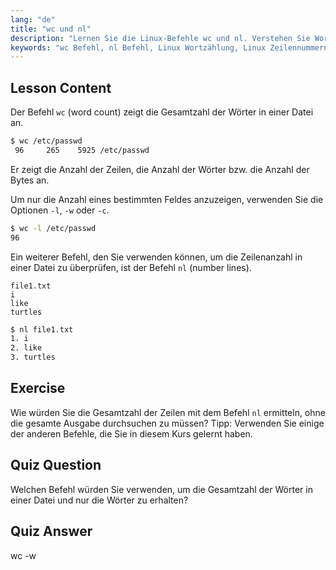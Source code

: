 ```yaml
---
lang: "de"
title: "wc und nl"
description: "Lernen Sie die Linux-Befehle wc und nl. Verstehen Sie Wortzählung, Zeilennummerierung und Dateianalyse. Verbessern Sie noch heute Ihre Linux-Kommandozeilenkenntnisse!"
keywords: "wc Befehl, nl Befehl, Linux Wortzählung, Linux Zeilennummern, Dateianalyse, Linux Tutorial, Linux für Anfänger, Linux Anleitung"
---
```


## Lesson Content

Der Befehl `wc` (word count) zeigt die Gesamtzahl der Wörter in einer Datei an.

```bash
$ wc /etc/passwd
 96     265    5925 /etc/passwd
```

Er zeigt die Anzahl der Zeilen, die Anzahl der Wörter bzw. die Anzahl der Bytes an.

Um nur die Anzahl eines bestimmten Feldes anzuzeigen, verwenden Sie die Optionen `-l`, `-w` oder `-c`.

```bash
$ wc -l /etc/passwd
96
```

Ein weiterer Befehl, den Sie verwenden können, um die Zeilenanzahl in einer Datei zu überprüfen, ist der Befehl `nl` (number lines).

```plaintext
file1.txt
i
like
turtles
```

```bash
$ nl file1.txt
1. i
2. like
3. turtles
```

## Exercise

Wie würden Sie die Gesamtzahl der Zeilen mit dem Befehl `nl` ermitteln, ohne die gesamte Ausgabe durchsuchen zu müssen? Tipp: Verwenden Sie einige der anderen Befehle, die Sie in diesem Kurs gelernt haben.

## Quiz Question

Welchen Befehl würden Sie verwenden, um die Gesamtzahl der Wörter in einer Datei und nur die Wörter zu erhalten?

## Quiz Answer

wc -w
